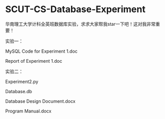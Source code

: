 # SCUT-CS-Database-Experiment
华南理工大学计科全英班数据库实验，求求大家帮我star一下吧！这对我非常重要！

实验一：

  MySQL Code for Experiment 1.doc
  
  Report of Experiment 1.doc
  
实验二：

  Experiment2.py
  
  Database.db
  
  Database Design Document.docx
  
  Program Manual.docx
